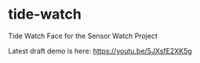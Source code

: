 # tide-watch
Tide Watch Face for the Sensor Watch Project

 Latest draft demo is here: https://youtu.be/5JXsfE2XK5g
